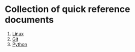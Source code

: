 # Collection of quick reference documents

1. [Linux](linux_quick_reference.md)
2. [Git](git_quick_reference.md)
3. [Python](python_quick_reference.md)

